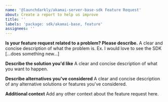 ```yaml
---
name: '@launchdarkly/akamai-server-base-sdk Feature Request'
about: Create a report to help us improve
title: ''
labels: 'package: sdk/akamai-base, feature'
assignees: ''
---
```


**Is your feature request related to a problem? Please describe.**
A clear and concise description of what the problem is. Ex. I would love to see the SDK [...does something new...]

**Describe the solution you'd like**
A clear and concise description of what you want to happen.

**Describe alternatives you've considered**
A clear and concise description of any alternative solutions or features you've considered.

**Additional context**
Add any other context about the feature request here.
